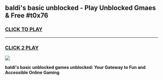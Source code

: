 
## baldi's basic unblocked - Play Unblocked Gmaes & Free #t0x76
<h3>
<a href="https://news.freeplayer.one?title=baldi's_basic_unblocked&ref=03M">CLICK TO PLAY</a></h3>
<hr>

<h3>
<a href="https://news.freeplayer.one?title=baldi's_basic_unblocked&ref=03M">CLICK 2 PLAY</a>
  
</h3>

<a href="https://news.freeplayer.one?title=baldi's_basic_unblocked&ref=03M"><img src="https://clearcache.store/games.png"></a>


**baldi's basic unblocked games unblocked: Your Gateway to Fun and Accessible Online Gaming**
